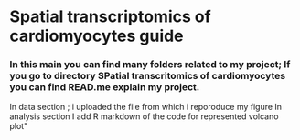 #                              Spatial transcriptomics of cardiomyocytes guide
### In this main you can find many folders related to my project; If you go to directory SPatial transcritomics of cardiomyocytes you can find READ.me explain my project.
In data section ; i uploaded the file from which i reporoduce my figure
In analysis section I add R markdown of the code for represented volcano plot"
